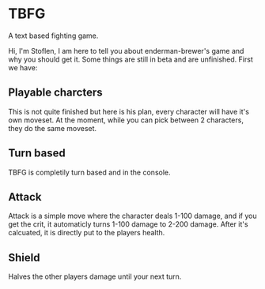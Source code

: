 # TBFG
A text based fighting game.

Hi, I'm Stoflen, I am here to tell you about enderman-brewer's game and why you should get it. Some things are still in beta and are unfinished. First we have:

## Playable charcters
This is not quite finished but here is his plan, every character will have it's own moveset. At the moment, while you can pick between 2 characters, they do the same moveset.

## Turn based
TBFG is completily turn based and in the console.

## Attack
Attack is a simple move where the character deals 1-100 damage, and if you get the crit, it automaticly turns 1-100 damage to 2-200 damage. After it's calcuated, it is directly put to the players health.

## Shield
Halves the other players damage until your next turn.

